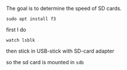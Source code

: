The goal is to determine the speed of SD cards.

```
sudo apt install f3
```

first I do
```
watch lsblk
```
then stick in USB-stick with SD-card adapter

so the sd card is mounted in `sdb`
